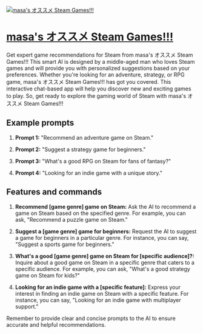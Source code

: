 [![masa's オススメ Steam Games!!!](https://files.oaiusercontent.com/file-iqiGjUk2NGsVq9YZLvw6k85o?se=2123-10-18T06%3A56%3A17Z&sp=r&sv=2021-08-06&sr=b&rscc=max-age%3D31536000%2C%20immutable&rscd=attachment%3B%20filename%3D4314cf3c-436d-46ce-83b9-5d21882e8a04.png&sig=hAeIzTSldoALzTVHqR2KYg46FzMmS6aT8ygIX68DQqY%3D)](https://chat.openai.com/g/g-2xIKqVSTG-masa-s-osusume-steam-games)

# [masa's オススメ Steam Games!!!](https://chat.openai.com/g/g-2xIKqVSTG-masa-s-osusume-steam-games)

Get expert game recommendations for Steam from masa's オススメ Steam Games!!! This smart AI is designed by a middle-aged man who loves Steam games and will provide you with personalized suggestions based on your preferences. Whether you're looking for an adventure, strategy, or RPG game, masa's オススメ Steam Games!!! has got you covered. This interactive chat-based app will help you discover new and exciting games to play. So, get ready to explore the gaming world of Steam with masa's オススメ Steam Games!!!

## Example prompts

1. **Prompt 1:** "Recommend an adventure game on Steam."

2. **Prompt 2:** "Suggest a strategy game for beginners."

3. **Prompt 3:** "What's a good RPG on Steam for fans of fantasy?"

4. **Prompt 4:** "Looking for an indie game with a unique story."

## Features and commands

1. **Recommend [game genre] game on Steam:** Ask the AI to recommend a game on Steam based on the specified genre. For example, you can ask, "Recommend a puzzle game on Steam."

2. **Suggest a [game genre] game for beginners:** Request the AI to suggest a game for beginners in a particular genre. For instance, you can say, "Suggest a sports game for beginners."

3. **What's a good [game genre] game on Steam for [specific audience]?:** Inquire about a good game on Steam in a specific genre that caters to a specific audience. For example, you can ask, "What's a good strategy game on Steam for kids?"

4. **Looking for an indie game with a [specific feature]:** Express your interest in finding an indie game on Steam with a specific feature. For instance, you can say, "Looking for an indie game with multiplayer support."

Remember to provide clear and concise prompts to the AI to ensure accurate and helpful recommendations.